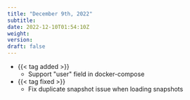 ```yaml
---
title: "December 9th, 2022"
subtitle:
date: 2022-12-10T01:54:10Z
weight:
version:
draft: false
---
```


<!-- Available tags are: added, changed, deprecated, removed, fixed, performance, security -->
- {{< tag added >}}
    - Support "user" field in docker-compose
- {{< tag fixed >}}
    - Fix duplicate snapshot issue when loading snapshots
